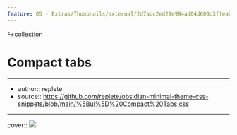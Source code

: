 ```yaml
---
feature: 05 - Extras/Thumbnails/external/2d7acc2ed29e984ad04d600d3ffeab36.png
---
```

↪[collection](collection.md)

# Compact tabs

---

- author:: replete
- source:: https://github.com/replete/obsidian-minimal-theme-css-snippets/blob/main/%5Bui%5D%20Compact%20Tabs.css

---

cover:: ![](https://i.imgur.com/5TESm09.png)

```css

```
